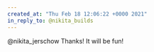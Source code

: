 ```yaml
---
created_at: "Thu Feb 18 12:06:22 +0000 2021"
in_reply_to: @nikita_builds
---
```


@nikita_jerschow Thanks! It will be fun!